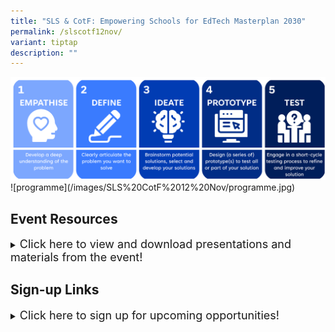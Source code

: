 ```yaml
---
title: "SLS & CotF: Empowering Schools for EdTech Masterplan 2030"
permalink: /slscotf12nov/
variant: tiptap
description: ""
---
```

<img src="/images/About%20CotF/CotF%20design%20thinking.png">
![programme](/images/SLS%20CotF%2012%20Nov/programme.jpg)


## Event Resources
<details>
<summary><font size="+1">Click here to view and download presentations and materials from the event!</font></summary><br>
<font size="+1">Gallery Walk <br>Spotlight on CotF Innovations</font><br><br>
</details>

## Sign-up Links
<details>
<summary><font size="+1">Click here to sign up for upcoming opportunities!</font></summary><br>
<font size="+1">I want to be a CotF partner in 2025![I want to be a CotF Partner in 2025!](https://form.gov.sg/)(https://form.gov.sg/)<br> [I want to participate in the PL series in 2025!](https://www.sgdi.gov.sg/ministries/moe/departments/itd)</font><br><br>
</details>